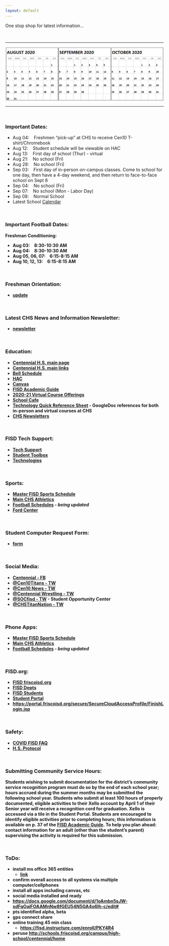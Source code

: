 ```yaml
---
layout: default
---
```



One stop shop for latest information...

<br>





* * *





![](files/calendar.png)




* * *


<br>







### Important Dates:

* Aug 04:  &ensp; Freshmen “pick-up” at CHS to receive Cen10 T-shirt/Chromebook  
* Aug 12: &ensp; Student schedule will be viewable on HAC
* Aug 13: &ensp; First day of school (Thur) - virtual
* Aug 21: &ensp; No school (Fri)
* Aug 28: &ensp; No school (Fri)
* Sep 03:  &ensp; First day of in-person on-campus classes. Come to school for one day, then have a 4-day weekend, and then return to face-to-face school on Sept 8
* Sep 04: &ensp; No school (Fri)
* Sep 07: &ensp; No school (Mon - Labor Day)
* Sep 08: &ensp; Normal School
* Latest School [Calendar](http://www.friscoisd.org/docs/default-source/frisco-isd-calendars/2020-21-school-calendar.pdf?sfvrsn=6)






<br>






### Important Football Dates:

<b>Freshman Conditioning:<b/>
* Aug 03: &ensp;  8:30-10:30 AM
* Aug 04:  &ensp;  8:30-10:30 AM
* Aug 05, 06, 07: &ensp; 6:15-8:15 AM
* Aug 10, 12, 13: &ensp;  6:15-8:15 AM





<br>




### Freshman Orientation:

*   [update](https://www.smore.com/a21mj-camp-cen10-freshmen-orientation?ref=email)





<br>



### Latest CHS News and Information Newsletter:

*   [newsletter](https://www.smore.com/euq6d-chs-news-and-information)





<br>






### Education:

*   [Centennial H.S. main page](http://schools.friscoisd.org/campus/high-school/centennial/home)
*   [Centennial H.S. main links](http://schools.friscoisd.org/campus/high-school/centennial/home)
*   [Bell Schedule](files/bell.txt)
*   [HAC](https://hac.friscoisd.org/HomeAccess/Account/LogOn?ReturnUrl=%2fhomeaccess%2f)
*   [Canvas](https://fisd.instructure.com/)
*   [FISD Academic Guide](https://github.com/tombresee/Cen10/raw/master/files/2020-21-academic-guide-and-course-catalog.pdf)
*   [2020-21 Virtual Course Offerings](https://www.friscoisd.org/departments/covid-19/virtual-instruction/2020-21-course-offerings)
*   [School Cafe](https://www.schoolcafe.com/)
*   [Technology Quick Reference Sheet](https://www.smore.com/app/reporting/out/euq6d?u=https%3A%2F%2Fdocs.google.com%2Fdocument%2Fd%2F1oAmbn5sJW-sdFqOaiFOAAMnNw8fGEU54N5GA4o6Ih-c%2Fedit%3Fusp%3Dsharing&t=https://docs.google.com/document/d/1oAmbn5sJW-sdFqOaiFOAAMnNw8fGEU54N5GA4o6Ih-c/edit?usp=sharing&w=w-5947685056&i=&l=l-5548263445) - GoogleDoc references for both in-person and virtual courses at CHS
*   [CHS Newsletters](https://sites.google.com/friscoisd.org/chsnewsletter/home?authuser=0)








<br>









### FISD Tech Support: 

*  [Tech Support](https://fisd.instructure.com/courses/53785)
*  [Student Toolbox](https://sites.google.com/friscoisd.org/student-toolbox/home)
*  [Technologies](files/access.png)








<br>









### Sports:

*  [Master FISD Sports Schedule](http://www.friscoisd.org/calendar/frisco-isd-athletics-calendar#allsports)
*  [Main CHS Athletics](https://www.gocentennialtitans.com/)
*  [Football Schedules](https://www.gocentennialtitans.com/sport/football/boys/) - *being updated*
*  [Ford Center](https://www.thestarinfrisco.com/ford-center/)



<br>








### Student Computer Request Form:

*   [form](https://docs.google.com/forms/d/e/1FAIpQLSfokvCjuUkinTYuwmn9gCTVpVX24B-i5n7zwf81HyDilIhKjw/viewform)






<br>











### Social Media:

*   [Centennial - FB](https://www.facebook.com/Cen10titans/)
*   [@Cen10Titans - TW](https://twitter.com/cen10titans?lang=en)
*   [@Cen10 News - TW](https://twitter.com/Cen10News)
*   [@Centennial Wrestling - TW](https://twitter.com/cen10wrestling?lang=en)
*   [@SOCfisd - TW](https://twitter.com/socfisd) - Student Opportunity Center
*   [@CHSTitanNation - TW](https://twitter.com/CHSTitanNation)








<br>










### Phone Apps:

*  [Master FISD Sports Schedule](http://www.friscoisd.org/calendar/frisco-isd-athletics-calendar#allsports)
*  [Main CHS Athletics](https://www.gocentennialtitans.com/)
*  [Football Schedules](https://www.gocentennialtitans.com/sport/football/boys/) - *being updated*


<br>






### FISD.org:

*   [FISD friscoisd.org](https://www.friscoisd.org/)
*   [FISD Depts](https://www.friscoisd.org/departments)
*   [FISD Students](https://www.friscoisd.org/students)
*   [Student Portal](https://portal.friscoisd.org/LoginPolicy.jsp)
*   https://portal.friscoisd.org/secure/SecureCloudAccessProfile/FinishLogin.jsp





<br>







### Safety:

*   [COVID FISD FAQ](https://www.friscoisd.org/departments/covid-19/coronavirus)
  * [H.S. Protocol](https://docs.google.com/document/d/e/2PACX-1vRJw0oRCNzjS5w4qpQjZe1MMVM0nLfJzXm31PkExwcamNHjeRDu32WDnS-iWeixE3irHBeBEOdlp-TY/pub)



<br>






### Submitting Community Service Hours:

Students wishing to submit documentation for the district’s community service recognition program must do so by the end of each school year; hours accrued during the summer months may be submitted the following school year. Students who submit at least 100 hours of properly documented, eligible activities to their Xello account by April 1 of their Senior year will receive a recognition cord for graduation. Xello is accessed via a tile in the Student Portal. Students are encouraged to identify eligible activities prior to completing hours; this information is available on p. 37 of the [FISD Academic Guide](https://www.smore.com/app/reporting/out/euq6d?u=https%3A%2F%2Fwww.friscoisd.org%2Fdocs%2Fdefault-source%2Fresources-information%2F2020-21-academic-guide-and-course-catalog.pdf%3Fsfvrsn%3D4&t=FISD%20Academic%20Guide&w=w-4545837832&i=&l=l-5463440625). To help you plan ahead: contact information for an adult (other than the student’s parent) supervising the activity is required for this submission.





<br>







### ToDo:

* install ms office 365 entities 
    *  [link](http://www.friscoisd.org/departments/technology-and-media-services/office-365)
* confirm overall access to all systems via multiple computer/cellphones
* install all apps including canvas, etc
* social media installed and ready 
* https://docs.google.com/document/d/1oAmbn5sJW-sdFqOaiFOAAMnNw8fGEU54N5GA4o6Ih-c/edit#
* pts identified alpha, beta
* gps connect share
* online training 45 min class
  * https://fisd.instructure.com/enroll/PKY4R4
* peruse http://schools.friscoisd.org/campus/high-school/centennial/home





<br><br><br><br><br>


